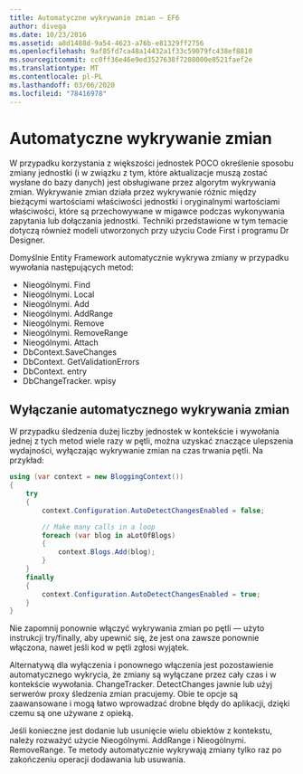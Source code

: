```yaml
---
title: Automatyczne wykrywanie zmian — EF6
author: divega
ms.date: 10/23/2016
ms.assetid: a8d1488d-9a54-4623-a76b-e81329ff2756
ms.openlocfilehash: 9af85fd7ca48a14432a1f33c59079fc438ef8810
ms.sourcegitcommit: cc0ff36e46e9ed3527638f7208000e8521faef2e
ms.translationtype: MT
ms.contentlocale: pl-PL
ms.lasthandoff: 03/06/2020
ms.locfileid: "78416978"
---
```

# <a name="automatic-detect-changes"></a>Automatyczne wykrywanie zmian
W przypadku korzystania z większości jednostek POCO określenie sposobu zmiany jednostki (i w związku z tym, które aktualizacje muszą zostać wysłane do bazy danych) jest obsługiwane przez algorytm wykrywania zmian. Wykrywanie zmian działa przez wykrywanie różnic między bieżącymi wartościami właściwości jednostki i oryginalnymi wartościami właściwości, które są przechowywane w migawce podczas wykonywania zapytania lub dołączania jednostki. Techniki przedstawione w tym temacie dotyczą również modeli utworzonych przy użyciu Code First i programu Dr Designer.  

Domyślnie Entity Framework automatycznie wykrywa zmiany w przypadku wywołania następujących metod:  

- Nieogólnymi. Find  
- Nieogólnymi. Local  
- Nieogólnymi. Add  
- Nieogólnymi. AddRange
- Nieogólnymi. Remove  
- Nieogólnymi. RemoveRange
- Nieogólnymi. Attach  
- DbContext.SaveChanges  
- DbContext. GetValidationErrors  
- DbContext. entry  
- DbChangeTracker. wpisy  

## <a name="disabling-automatic-detection-of-changes"></a>Wyłączanie automatycznego wykrywania zmian  

W przypadku śledzenia dużej liczby jednostek w kontekście i wywołania jednej z tych metod wiele razy w pętli, można uzyskać znaczące ulepszenia wydajności, wyłączając wykrywanie zmian na czas trwania pętli. Na przykład:  

``` csharp
using (var context = new BloggingContext())
{
    try
    {
        context.Configuration.AutoDetectChangesEnabled = false;

        // Make many calls in a loop
        foreach (var blog in aLotOfBlogs)
        {
            context.Blogs.Add(blog);
        }
    }
    finally
    {
        context.Configuration.AutoDetectChangesEnabled = true;
    }
}
```  

Nie zapomnij ponownie włączyć wykrywania zmian po pętli — użyto instrukcji try/finally, aby upewnić się, że jest ona zawsze ponownie włączona, nawet jeśli kod w pętli zgłosi wyjątek.  

Alternatywą dla wyłączenia i ponownego włączenia jest pozostawienie automatycznego wykrycia, że zmiany są wyłączane przez cały czas i w kontekście wywołania. ChangeTracker. DetectChanges jawnie lub użyj serwerów proxy śledzenia zmian pracujemy. Obie te opcje są zaawansowane i mogą łatwo wprowadzać drobne błędy do aplikacji, dzięki czemu są one używane z opieką.  

Jeśli konieczne jest dodanie lub usunięcie wielu obiektów z kontekstu, należy rozważyć użycie Nieogólnymi. AddRange i Nieogólnymi. RemoveRange. Te metody automatycznie wykrywają zmiany tylko raz po zakończeniu operacji dodawania lub usuwania. 
